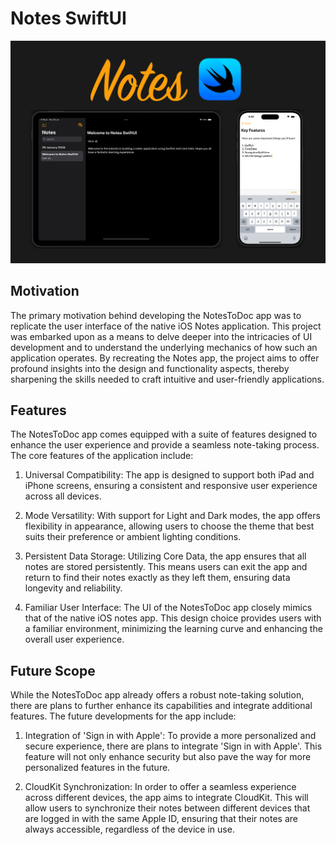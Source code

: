 # Notes SwiftUI

![Getting Started](./Notes/Images/Notes-Poster.jpg)

## Motivation

The primary motivation behind developing the NotesToDoc app was to replicate the user interface of the native iOS Notes application. This project was embarked upon as a means to delve deeper into the intricacies of UI development and to understand the underlying mechanics of how such an application operates. By recreating the Notes app, the project aims to offer profound insights into the design and functionality aspects, thereby sharpening the skills needed to craft intuitive and user-friendly applications.

## Features

The NotesToDoc app comes equipped with a suite of features designed to enhance the user experience and provide a seamless note-taking process. The core features of the application include:

1. Universal Compatibility: The app is designed to support both iPad and iPhone screens, ensuring a consistent and responsive user experience across all devices.
   
2. Mode Versatility: With support for Light and Dark modes, the app offers flexibility in appearance, allowing users to choose the theme that best suits their preference or ambient lighting conditions.
   
3. Persistent Data Storage: Utilizing Core Data, the app ensures that all notes are stored persistently. This means users can exit the app and return to find their notes exactly as they left them, ensuring data longevity and reliability.
   
4. Familiar User Interface: The UI of the NotesToDoc app closely mimics that of the native iOS notes app. This design choice provides users with a familiar environment, minimizing the learning curve and enhancing the overall user experience.

## Future Scope

While the NotesToDoc app already offers a robust note-taking solution, there are plans to further enhance its capabilities and integrate additional features. The future developments for the app include:

1. Integration of 'Sign in with Apple': To provide a more personalized and secure experience, there are plans to integrate 'Sign in with Apple'. This feature will not only enhance security but also pave the way for more personalized features in the future.
   
2. CloudKit Synchronization: In order to offer a seamless experience across different devices, the app aims to integrate CloudKit. This will allow users to synchronize their notes between different devices that are logged in with the same Apple ID, ensuring that their notes are always accessible, regardless of the device in use.

